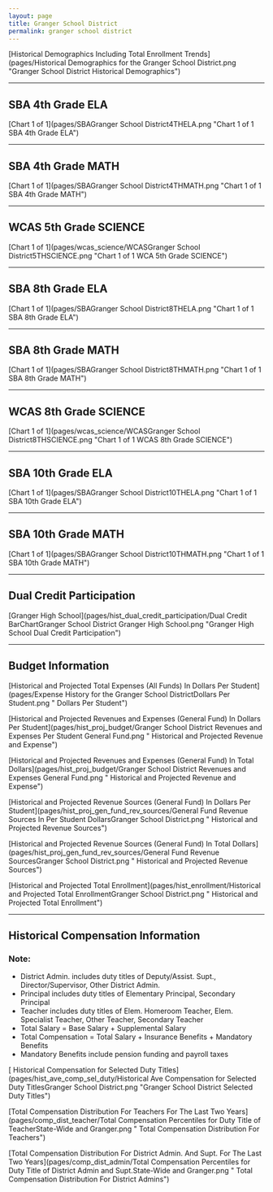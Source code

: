 ```yaml
---
layout: page
title: Granger School District
permalink: granger school district
---
```



[Historical Demographics Including Total Enrollment Trends](pages/Historical Demographics for the Granger School District.png "Granger School District Historical Demographics")

___

## SBA 4th Grade ELA

[Chart 1 of 1](pages/SBAGranger School District4THELA.png "Chart 1 of 1 SBA 4th Grade ELA")


___

## SBA 4th Grade MATH

[Chart 1 of 1](pages/SBAGranger School District4THMATH.png "Chart 1 of 1 SBA 4th Grade MATH")


___

## WCAS 5th Grade SCIENCE

[Chart 1 of 1](pages/wcas_science/WCASGranger School District5THSCIENCE.png "Chart 1 of 1 WCA 5th Grade SCIENCE")


___

## SBA 8th Grade ELA

[Chart 1 of 1](pages/SBAGranger School District8THELA.png "Chart 1 of 1 SBA 8th Grade ELA")


___

## SBA 8th Grade MATH

[Chart 1 of 1](pages/SBAGranger School District8THMATH.png "Chart 1 of 1 SBA 8th Grade MATH")


___

## WCAS 8th Grade SCIENCE

[Chart 1 of 1](pages/wcas_science/WCASGranger School District8THSCIENCE.png "Chart 1 of 1 WCAS 8th Grade SCIENCE")


___

## SBA 10th Grade ELA

[Chart 1 of 1](pages/SBAGranger School District10THELA.png "Chart 1 of 1 SBA 10th Grade ELA")


___

## SBA 10th Grade MATH

[Chart 1 of 1](pages/SBAGranger School District10THMATH.png "Chart 1 of 1 SBA 10th Grade MATH")


___

## Dual Credit Participation

[Granger High School](pages/hist_dual_credit_participation/Dual Credit BarChartGranger School District Granger High School.png "Granger High School Dual Credit Participation")


___

## Budget Information

[Historical and Projected Total Expenses (All Funds) In Dollars Per Student](pages/Expense History for the Granger School DistrictDollars Per Student.png " Dollars Per Student")

[Historical and Projected Revenues and Expenses (General Fund) In Dollars Per Student](pages/hist_proj_budget/Granger School District Revenues and Expenses Per Student General Fund.png " Historical and Projected Revenue and Expense")

[Historical and Projected Revenues and Expenses (General Fund) In Total Dollars](pages/hist_proj_budget/Granger School District Revenues and Expenses General Fund.png " Historical and Projected Revenue and Expense")

[Historical and Projected Revenue Sources (General Fund) In Dollars Per Student](pages/hist_proj_gen_fund_rev_sources/General Fund Revenue Sources In Per Student DollarsGranger School District.png " Historical and Projected Revenue Sources")

[Historical and Projected Revenue Sources (General Fund) In Total Dollars](pages/hist_proj_gen_fund_rev_sources/General Fund Revenue SourcesGranger School District.png " Historical and Projected Revenue Sources")

[Historical and Projected Total Enrollment](pages/hist_enrollment/Historical and Projected Total EnrollmentGranger School District.png " Historical and Projected Total Enrollment")


___

## Historical Compensation Information
### Note:
- District Admin. includes duty titles of Deputy/Assist. Supt., Director/Supervisor, Other District Admin.
- Principal includes duty titles of Elementary Principal, Secondary Principal
- Teacher includes duty titles of Elem. Homeroom Teacher, Elem. Specialist Teacher, Other Teacher, Secondary Teacher
- Total Salary = Base Salary + Supplemental Salary
- Total Compensation = Total Salary + Insurance Benefits + Mandatory Benefits
- Mandatory Benefits include pension funding and payroll taxes

[ Historical Compensation for Selected Duty Titles](pages/hist_ave_comp_sel_duty/Historical Ave Compensation for Selected Duty TitlesGranger School District.png "Granger School District Selected Duty Titles")

[Total Compensation Distribution For Teachers For The Last Two Years](pages/comp_dist_teacher/Total Compensation Percentiles for Duty Title of TeacherState-Wide and Granger.png " Total Compensation Distribution For Teachers")

[Total Compensation Distribution For District Admin. And Supt. For The Last Two Years](pages/comp_dist_admin/Total Compensation Percentiles for Duty Title of District Admin and Supt.State-Wide and Granger.png " Total Compensation Distribution For District Admins")

